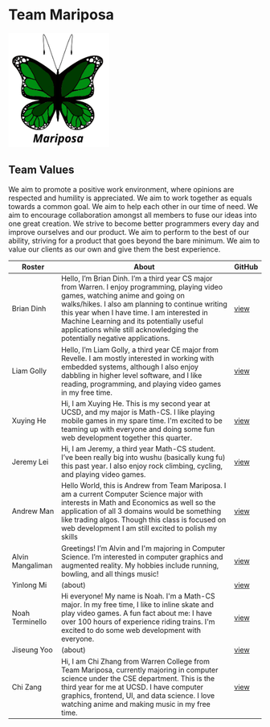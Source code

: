 # Team Mariposa
 
<img src="mariposalogo.png" alt="Team Logo" width="200"/>

<br>

## Team Values
We aim to promote a positive work environment, where opinions are respected and humility is appreciated. We aim to work together as equals towards a common goal. We aim to help each other in our time of need. We aim to encourage collaboration amongst all members to fuse our ideas into one great creation. We strive to become better programmers every day and improve ourselves and our product. We aim to perform to the best of our ability, striving for a product that goes beyond the bare minimum. We aim to value our clients as our own and give them the best experience.
 
| Roster | About | GitHub |
| ------ | ----- | ------ |
| Brian Dinh        | Hello, I’m Brian Dinh. I’m a third year CS major from Warren. I enjoy programming, playing video games, watching anime and going on walks/hikes. I also am planning to continue writing this year when I have time. I am interested in Machine Learning and its potentially useful applications while still acknowledging the potentially negative applications. | [view](https://github.com/TheFProjects)   |
| Liam Golly        | Hello, I’m Liam Golly, a third year CE major from Revelle. I am mostly interested in working with embedded systems, although I also enjoy dabbling in higher level software, and I like reading, programming, and playing video games in my free time. | [view](https://github.com/liamgolly)      |
| Xuying He         | Hi, I am Xuying He. This is my second year at UCSD, and my major is Math-CS. I like playing mobile games in my spare time. I'm excited to be teaming up with everyone and doing some fun web development together this quarter.| [view](https://github.com/pika-chu11)     |
| Jeremy Lei        | Hi, I am Jeremy, a third year Math-CS student. I’ve been really big into wushu (basically kung fu) this past year. I also enjoy rock climbing, cycling, and playing video games. | [view](https://github.com/countpearsauce) |
| Andrew Man        | Hello World, this is Andrew from Team Mariposa. I am a current Computer Science major with interests in Math and Economics as well so the application of all 3 domains would be something like trading algos. Though this class is focused on web development I am still excited to polish my skills   | [view](https://github.com/AndrwMan) |  
| Alvin Mangaliman  | Greetings! I’m Alvin and I'm majoring in Computer Science. I’m interested in computer graphics and augmented reality. My hobbies include running, bowling, and all things music! | [view](https://github.com/realhumanbeen)  |
| Yinlong Mi        | (about) | [view](https://github.com/YinlongMi)      |
| Noah Terminello   | Hi everyone! My name is Noah. I'm a Math-CS major. In my free time, I like to inline skate and play video games. A fun fact about me: I have over 100 hours of experience riding trains. I'm excited to do some web development with everyone. | [view](https://github.com/owadg)          |
| Jiseung Yoo       | (about) | [view](https://github.com/wltmd153)       |
| Chi Zang          | Hi, I am Chi Zhang from Warren College from Team Mariposa, currently majoring in computer science under the CSE department. This is the third year for me at UCSD. I have computer graphics, frontend, UI, and data science. I love watching anime and making music in my free time. | [view](https://github.com/chizhang9135)   |
